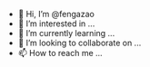 - 👋 Hi, I’m @fengazao
- 👀 I’m interested in ...
- 🌱 I’m currently learning ...
- 💞️ I’m looking to collaborate on ...
- 📫 How to reach me ...

<!---
fengazao/fengazao is a ✨ special ✨ repository because its `README.md` (this file) appears on your GitHub profile.
You can click the Preview link to take a look at your changes.
--->
